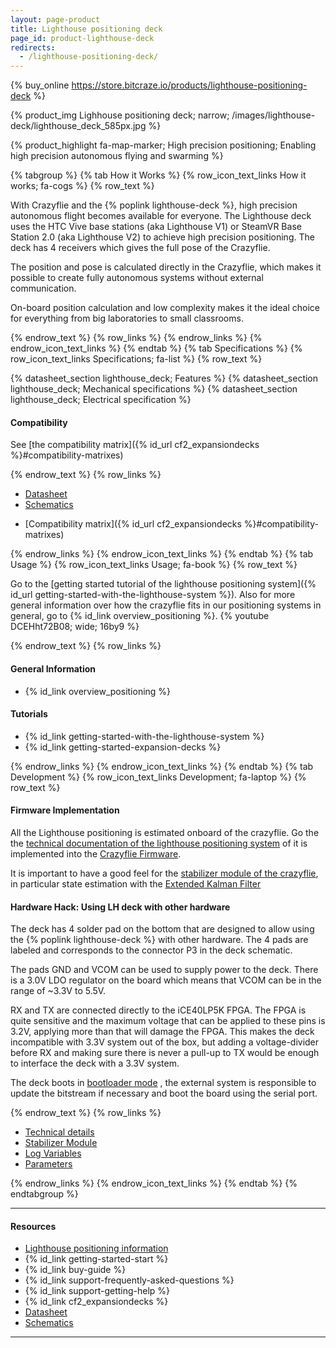 ```yaml
---
layout: page-product
title: Lighthouse positioning deck
page_id: product-lighthouse-deck
redirects:
  - /lighthouse-positioning-deck/
---
```


{% buy_online https://store.bitcraze.io/products/lighthouse-positioning-deck %}

{% product_img Lighhouse positioning deck; narrow;
/images/lighthouse-deck/lighthouse_deck_585px.jpg
%}

{% product_highlight
fa-map-marker;
High precision positioning;
Enabling high precision autonomous flying and swarming
%}

{% tabgroup %}
{% tab How it Works %}
{% row_icon_text_links How it works; fa-cogs %}
{% row_text %}

With Crazyflie and the {% poplink lighthouse-deck %}, high precision autonomous flight becomes
available for everyone. The Lighthouse deck uses the HTC Vive base stations (aka Lighthouse V1) or SteamVR Base Station 2.0 (aka Lighthouse V2) to achieve high precision positioning. The deck has 4 receivers which gives the full pose of the Crazyflie.

The position and pose is calculated directly in the Crazyflie, which makes it possible to create fully autonomous systems without external communication.


On-board position calculation and low complexity makes
it the ideal choice for everything from big laboratories to small classrooms.

{% endrow_text %}
{% row_links %}
{% endrow_links %}
{% endrow_icon_text_links %}
{% endtab %}
{% tab Specifications %}
{% row_icon_text_links Specifications; fa-list %}
{% row_text %}

{% datasheet_section lighthouse_deck; Features %}
{% datasheet_section lighthouse_deck; Mechanical specifications %}
{% datasheet_section lighthouse_deck; Electrical specification %}
#### Compatibility
See [the compatibility matrix]({% id_url cf2_expansiondecks %}#compatibility-matrixes)

{% endrow_text %}
{% row_links %}

- [Datasheet](/documentation/hardware/lighthouse_deck/lighthouse_deck-datasheet.pdf)
- [Schematics](/documentation/hardware/lighthouse_deck/lighthouse_deck-revd.pdf)
* [Compatibility matrix]({% id_url cf2_expansiondecks %}#compatibility-matrixes)

{% endrow_links %}
{% endrow_icon_text_links %}
{% endtab %}
{% tab Usage %}
{% row_icon_text_links Usage; fa-book %}
{% row_text %}

Go to the [getting started tutorial of the lighthouse positioning system]({% id_url getting-started-with-the-lighthouse-system %}). Also for more general information over how the crazyflie fits in our positioning systems in general, go to {% id_link overview_positioning %}.
{% youtube DCEHht72B08; wide; 16by9 %}

{% endrow_text %}
{% row_links %}

#### General Information

* {% id_link overview_positioning %}

#### Tutorials
* {% id_link getting-started-with-the-lighthouse-system %}
* {% id_link getting-started-expansion-decks %}

{% endrow_links %}
{% endrow_icon_text_links %}
{% endtab %}
{% tab Development %}
{% row_icon_text_links Development;  fa-laptop %}
{% row_text %}

#### Firmware Implementation

All the Lighthouse positioning is estimated onboard of the crazyflie. Go the the [technical documentation of the lighthouse positioning system](/documentation/repository/crazyflie-firmware/master/functional-areas/lighthouse/) of it is implemented into the [Crazyflie Firmware](https://github.com/bitcraze/crazyflie-firmware).

It is important to have a good feel for the [stabilizer module of the crazyflie](/documentation/repository/crazyflie-firmware/master/functional-areas/sensor-to-control/), in particular state estimation with the [Extended Kalman Filter](/documentation/repository/crazyflie-firmware/master/functional-areas/sensor-to-control/state_estimators/#extended-kalman-filter)

#### Hardware Hack: Using LH deck with other hardware

The deck has 4 solder pad on the bottom that are designed to allow using the {% poplink lighthouse-deck %} with other hardware. The 4 pads are labeled and corresponds to the connector P3 in the deck schematic.

The pads GND and VCOM can be used to supply power to the deck. There is a 3.0V LDO regulator on the board which means that VCOM can be in the range of ~3.3V to 5.5V.

RX and TX are connected directly to the iCE40LP5K FPGA. The FPGA is quite sensitive and the maximum voltage that can be applied to these pins is 3.2V, applying more than that will damage the FPGA. This makes the deck incompatible with 3.3V system out of the box, but adding a voltage-divider before RX and making sure there is never a pull-up to TX would be enough to interface the deck with a 3.3V system.

The deck boots in [bootloader mode](/documentation/repository/lighthouse-bootloader/master/) , the external system is responsible to update the bitstream if necessary and boot the board using the serial port.


{% endrow_text %}
{% row_links %}

- [Technical details](/documentation/repository/crazyflie-firmware/master/functional-areas/lighthouse/) 
- [Stabilizer Module](/documentation/repository/crazyflie-firmware/master/functional-areas/sensor-to-control/)
- [Log Variables](/documentation/repository/crazyflie-firmware/master/api/logs/#lighthouse)
- [Parameters](/documentation/repository/crazyflie-firmware/master/api/params/#lighthouse)

{% endrow_links %}
{% endrow_icon_text_links %}
{% endtab %}
{% endtabgroup %}



---

#### Resources

- [Lighthouse positioning information](/documentation/repository/crazyflie-firmware/master/functional-areas/lighthouse/)
- {% id_link getting-started-start %}
- {% id_link buy-guide %}
- {% id_link support-frequently-asked-questions %}
- {% id_link support-getting-help %}
- {% id_link cf2_expansiondecks %}
- [Datasheet](/documentation/hardware/lighthouse_deck/lighthouse_deck-datasheet.pdf)
- [Schematics](/documentation/hardware/lighthouse_deck/lighthouse_deck-revd.pdf)

---
